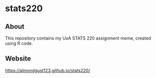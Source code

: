 # stats220
## About

This repository contains my UoA STATS 220 assignment meme, created using R code.

## Website

https://almondgust123.github.io/stats220/
